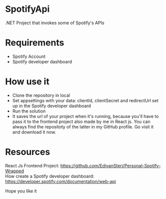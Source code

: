 # SpotifyApi
  .NET Project that invokes some of Spotify's APIs

# Requirements
  - Spotify Account
  - Spotify developer dashboard 

# How use it
  - Clone the repository in local
  - Set appsettings with your data: clientId, clientSecret and redirectUrl set up in the Spotify developer dashboard
  - Run the solution
  - It saves the url of your project when it's running, because you'll have to pass it to the frontend project also made by me in React js. You can always find the repositoty of the latter in my GitHub profile. Go visit it and download it now.

# Resources
React Js Frontend Project: https://github.com/EdivanSteri/Personal-Spotify-Wrapped  
How create a Spotify developer dashboard: https://developer.spotify.com/documentation/web-api

Hope you like it

